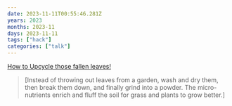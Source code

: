 ```yaml
---
date: 2023-11-11T00:55:46.281Z
years: 2023
months: 2023-11
days: 2023-11-11
tags: ["hack"]
categories: ["talk"]
---
```

[How to Upcycle those fallen leaves!](https://www.instagram.com/reel/Cze3jz6oBgb/)

> [Instead of throwing out leaves from a garden, wash and dry them, then break them down, and finally grind into a powder. The micro-nutrients enrich and fluff the soil for grass and plants to grow better.]
